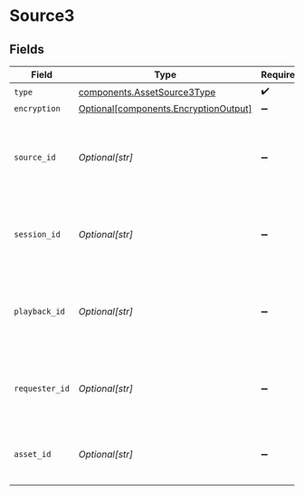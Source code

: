 # Source3


## Fields

| Field                                                                                | Type                                                                                 | Required                                                                             | Description                                                                          |
| ------------------------------------------------------------------------------------ | ------------------------------------------------------------------------------------ | ------------------------------------------------------------------------------------ | ------------------------------------------------------------------------------------ |
| `type`                                                                               | [components.AssetSource3Type](../../models/components/assetsource3type.md)           | :heavy_check_mark:                                                                   | N/A                                                                                  |
| `encryption`                                                                         | [Optional[components.EncryptionOutput]](../../models/components/encryptionoutput.md) | :heavy_minus_sign:                                                                   | N/A                                                                                  |
| `source_id`                                                                          | *Optional[str]*                                                                      | :heavy_minus_sign:                                                                   | ID of the asset or stream from which this asset was created.                         |
| `session_id`                                                                         | *Optional[str]*                                                                      | :heavy_minus_sign:                                                                   | ID of the session from which this asset was created.                                 |
| `playback_id`                                                                        | *Optional[str]*                                                                      | :heavy_minus_sign:                                                                   | Playback ID of the asset or stream from which this asset was created.                |
| `requester_id`                                                                       | *Optional[str]*                                                                      | :heavy_minus_sign:                                                                   | ID of the requester from which this asset was created.                               |
| `asset_id`                                                                           | *Optional[str]*                                                                      | :heavy_minus_sign:                                                                   | ID of the asset from which this asset was created.                                   |